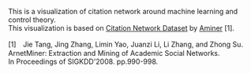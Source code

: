 This is a visualization of citation network around machine learning and control theory.  
This visualization is based on [Citation Network Dataset](https://aminer.org/citation) by [Aminer](https://aminer.org/) [1].

[1]　Jie Tang, Jing Zhang, Limin Yao, Juanzi Li, Li Zhang, and Zhong Su.  
ArnetMiner: Extraction and Mining of Academic Social Networks.  
In Proceedings of SIGKDD'2008. pp.990-998.
